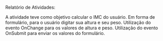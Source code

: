 Relatório de Atividades:

A atividade teve como objetivo calcular o IMC do usuário.
Em forma de formulário, para o usuário digitar sua altura e seu peso.
Utilização do evento OnChange para os valores de altura e peso.
Utilização do evento OnSubmit para enviar os valores do formulário.
